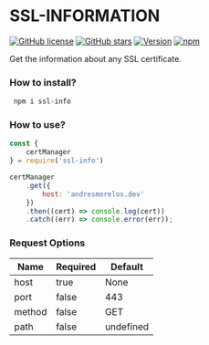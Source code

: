 # SSL-INFORMATION

[![GitHub license](https://img.shields.io/github/license/AndresMorelos/ssl-info?style=flat-square)](https://github.com/AndresMorelos/ssl-info/blob/master/LICENSE)
[![GitHub stars](https://img.shields.io/github/stars/AndresMorelos/ssl-info?style=flat-square)](https://github.com/AndresMorelos/ssl-info/stargazers)
[![Version](https://img.shields.io/npm/v/ssl-information.svg?style=flat-square)](https://www.npmjs.com/package/ssl-info)
[![npm](https://img.shields.io/npm/dw/ssl-information?style=flat-square)](https://www.npmjs.com/package/ssl-information)

Get the information about any SSL certificate.

### How to install?
```js
 npm i ssl-info
```

### How to use?

``` js
const {
    certManager
} = require('ssl-info')

certManager
    .get({
        host: 'andresmorelos.dev'
    })
    .then((cert) => console.log(cert))
    .catch((err) => console.error(err));
```

### Request Options

| Name   | Required | Default   |
| ------ | ---------| --------- |
| host   | true     | None      |
| port   | false    | 443       |
| method | false    | GET       |
| path   | false    | undefined |
